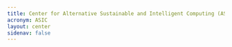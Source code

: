```yaml
---
title: Center for Alternative Sustainable and Intelligent Computing (ASIC)
acronym: ASIC
layout: center
sidenav: false
---
```

